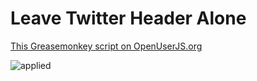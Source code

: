 Leave Twitter Header Alone
==========================

[This Greasemonkey script on OpenUserJS.org](https://openuserjs.org/scripts/aycabta/Leave_Twitter_Header_Alone)

![applied](applied.png)

